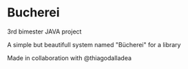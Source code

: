 # Bucherei
3rd bimester JAVA project 
 
A simple but beautifull system named "Bücherei" for a library 

Made in collaboration with @thiagodalladea
